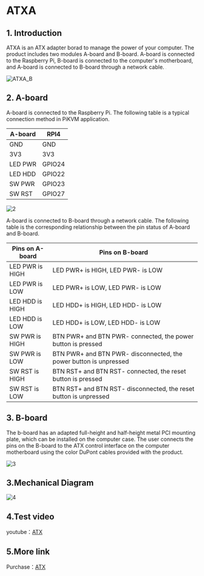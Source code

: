 # ATXA

## 1. Introduction
ATXA is an ATX adapter borad to manage the power of your computer. The product includes two modules A-board and B-board. A-board is connected to the Raspberry Pi, B-board is connected to the computer's motherboard, and A-board is connected to B-board through a network cable.
<img src="image/ATXA_A.png" style="zoom:10%">

![ATXA_B](image/ATXA_B.png)

## 2. A-board
 A-board is connected to the Raspberry Pi. The following table is a typical connection method in PiKVM application.

| A-board | RPI4   |
| ------- | ------ |
| GND     | GND    |
| 3V3     | 3V3    |
| LED PWR | GPIO24 |
| LED HDD | GPIO22 |
| SW PWR  | GPIO23 |
| SW RST  | GPIO27 |

![2](image/status.png)

A-board is connected to B-board through a network cable. The following table is the corresponding relationship between the pin status of A-board and B-board.

| Pins on A-board | Pins on B-board |
| --------------- | ----------------- |
| LED PWR is HIGH | LED PWR+ is HIGH,  LED PWR- is LOW |
| LED PWR is LOW | LED PWR+ is LOW,  LED PWR- is LOW |
| LED HDD is HIGH | LED HDD+ is HIGH,  LED HDD- is LOW |
| LED HDD is LOW | LED HDD+ is LOW,  LED HDD- is LOW |
| SW PWR is HIGH | BTN PWR+ and BTN PWR- connected, the power button is pressed |
| SW PWR is LOW | BTN PWR+ and BTN PWR- disconnected, the power button is unpressed |
| SW RST is HIGH | BTN RST+ and BTN RST- connected, the reset button is pressed |
| SW RST is LOW | BTN RST+ and BTN RST- disconnected, the reset button is unpressed |

## 3. B-board

The b-board has an adapted full-height and half-height metal PCI mounting plate, which can be installed on the computer case. The user connects the pins on the B-board to the ATX control interface on the computer motherboard using the color DuPont cables provided with the product.

![3](image/physical_map.png)

## 3.Mechanical Diagram

![4](image/4.png)

## 4.Test video
youtube：<a href="https://www.youtube.com/watch?v=gOFdGrVMBU8" target="_blank">ATX</a>

## 5.More link
Purchase：<a href="https://www.aliexpress.com/item/1005003761450893.html?spm=a2g0o.store_pc_allProduct.8148356.12.4c8f16b4prvvUV" target="_blank">ATX</a>
